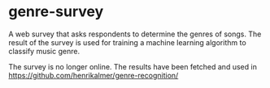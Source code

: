 genre-survey
============

A web survey that asks respondents to determine the genres of songs. The result of the survey is used for training a machine learning algorithm to classify music genre.

The survey is no longer online. The results have been fetched and used in https://github.com/henrikalmer/genre-recognition/

